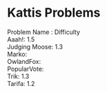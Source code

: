 # Kattis Problems
Problem Name : Difficulty<br />
Aaah!: 1.5<br />
Judging Moose: 1.3<br />
Marko: <br/>
OwlandFox: <br/>
PopularVote: <br/>
Trik: 1.3<br />
Tarifa: 1.2<br />
